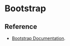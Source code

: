 # Bootstrap
## Reference
* [Bootstrap Documentation](https://getbootstrap.com/docs/4.0/getting-started/introduction/).
